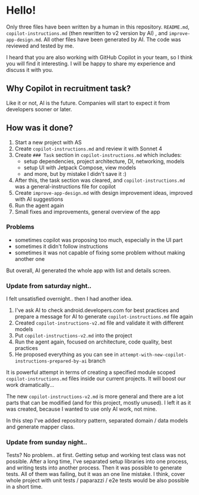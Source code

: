 # Hello!

Only three files have been written by a human in this repository.
`README.md`, `copilot-instructions.md` (then rewritten to v2 version by AI) , and
`improve-app-design.md`. All other files have been generated by AI.
The code was reviewed and tested by me.

I heard that you are also working with GitHub Copilot in your team, so I think you will find it
interesting. I will be happy to share my experience and discuss it with you.

## Why Copilot in recruitment task?

Like it or not, AI is the future. Companies will start to expect it from developers sooner or later.

## How was it done?

1. Start a new project with AS
2. Create `copilot-instructions.md` and review it with Sonnet 4
3. Create `### Task` section in `copilot-instructions.md` which includes:
    - setup dependencies, project architecture, DI, networking, models
    - setup UI with Jetpack Compose, view models
    - and more, but by mistake I didn't save it :)
4. After this, the task section was cleared, and `copilot-instructions.md` was a
   general-instructions file for copilot
5. Create `improve-app-design.md` with design improvement ideas, improved with AI suggestions
6. Run the agent again
7. Small fixes and improvements, general overview of the app

### Problems

- sometimes copilot was proposing too much, especially in the UI part
- sometimes it didn't follow instructions
- sometimes it was not capable of fixing some problem without making another one

But overall, AI generated the whole app with list and details screen.

### Update from saturday night..

I felt unsatisfied overnight.. then I had another idea.

1. I've ask AI to check android.developers.com for best practices and prepare a message for AI to
   generate `copilot-instructions.md` file again
2. Created `copilot-instructions-v2.md` file and validate it with different models
3. Put `copilot-instructions-v2.md` into the project
4. Run the agent again, focused on architecture, code quality, best practices
5. He proposed everything as you can see in `attempt-with-new-copilot-instructions-prepared-by-ai`
   branch

It is powerful attempt in terms of creating a specified module scoped `copilot-instructions.md`
files inside our current projects. It will boost our work dramatically...

The new `copilot-instructions-v2.md` is more general and there are a lot parts that can be
modified (and for this project, mostly unused). I left it as it was created, because I wanted to use
only AI work, not mine.

In this step I've added repository pattern, separated domain / data models and generate mapper class.

### Update from sunday night..

Tests? No problem.. at first. Getting setup and working test class was not possible. After a long
time, I've separated setup libraries into one process, and writing tests into another process.
Then it was possible to generate tests. All of them was failing, but it was an one line mistake.
I think, cover whole project with unit tests / paparazzi / e2e tests would be also possible in a
short time. 
